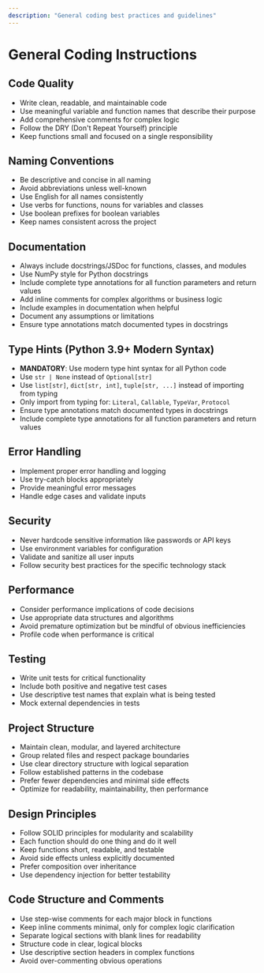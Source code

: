 ```yaml
---
description: "General coding best practices and guidelines"
---
```


# General Coding Instructions

## Code Quality

- Write clean, readable, and maintainable code
- Use meaningful variable and function names that describe their purpose
- Add comprehensive comments for complex logic
- Follow the DRY (Don't Repeat Yourself) principle
- Keep functions small and focused on a single responsibility

## Naming Conventions

- Be descriptive and concise in all naming
- Avoid abbreviations unless well-known
- Use English for all names consistently
- Use verbs for functions, nouns for variables and classes
- Use boolean prefixes for boolean variables
- Keep names consistent across the project

## Documentation

- Always include docstrings/JSDoc for functions, classes, and modules
- Use NumPy style for Python docstrings
- Include complete type annotations for all function parameters and return values
- Add inline comments for complex algorithms or business logic
- Include examples in documentation when helpful
- Document any assumptions or limitations
- Ensure type annotations match documented types in docstrings

## Type Hints (Python 3.9+ Modern Syntax)

- **MANDATORY**: Use modern type hint syntax for all Python code
- Use `str | None` instead of `Optional[str]`
- Use `list[str]`, `dict[str, int]`, `tuple[str, ...]` instead of importing from typing
- Only import from typing for: `Literal`, `Callable`, `TypeVar`, `Protocol`
- Ensure type annotations match documented types in docstrings
- Include complete type annotations for all function parameters and return values

## Error Handling

- Implement proper error handling and logging
- Use try-catch blocks appropriately
- Provide meaningful error messages
- Handle edge cases and validate inputs

## Security

- Never hardcode sensitive information like passwords or API keys
- Use environment variables for configuration
- Validate and sanitize all user inputs
- Follow security best practices for the specific technology stack

## Performance

- Consider performance implications of code decisions
- Use appropriate data structures and algorithms
- Avoid premature optimization but be mindful of obvious inefficiencies
- Profile code when performance is critical

## Testing

- Write unit tests for critical functionality
- Include both positive and negative test cases
- Use descriptive test names that explain what is being tested
- Mock external dependencies in tests

## Project Structure

- Maintain clean, modular, and layered architecture
- Group related files and respect package boundaries
- Use clear directory structure with logical separation
- Follow established patterns in the codebase
- Prefer fewer dependencies and minimal side effects
- Optimize for readability, maintainability, then performance

## Design Principles

- Follow SOLID principles for modularity and scalability
- Each function should do one thing and do it well
- Keep functions short, readable, and testable
- Avoid side effects unless explicitly documented
- Prefer composition over inheritance
- Use dependency injection for better testability

## Code Structure and Comments

- Use step-wise comments for each major block in functions
- Keep inline comments minimal, only for complex logic clarification
- Separate logical sections with blank lines for readability
- Structure code in clear, logical blocks
- Use descriptive section headers in complex functions
- Avoid over-commenting obvious operations

